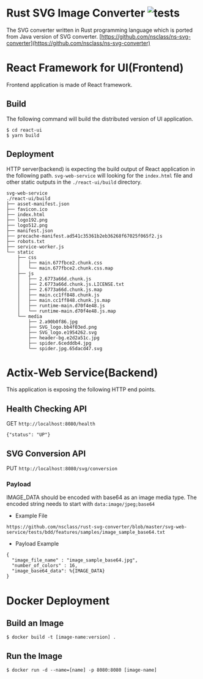 # Rust SVG Image Converter ![tests](https://github.com/nsclass/rust-svg-converter/workflows/tests/badge.svg)

The SVG converter written in Rust programming language which is ported from Java version of SVG converter.
[https://github.com/nsclass/ns-svg-converter](https://github.com/nsclass/ns-svg-converter)

# React Framework for UI(Frontend)

Frontend application is made of React framework.

## Build

The following command will build the distributed version of UI application.

```
$ cd react-ui
$ yarn build
```

## Deployment

HTTP server(backend) is expecting the build output of React application in the following path. `svg-web-service` will looking for the `index.html` file and other static outputs in the `./react-ui/build` directory.

```
svg-web-service
./react-ui/build
├── asset-manifest.json
├── favicon.ico
├── index.html
├── logo192.png
├── logo512.png
├── manifest.json
├── precache-manifest.ad541c35361b2eb36268f67025f065f2.js
├── robots.txt
├── service-worker.js
└── static
    ├── css
    │   ├── main.677fbce2.chunk.css
    │   └── main.677fbce2.chunk.css.map
    ├── js
    │   ├── 2.6773a66d.chunk.js
    │   ├── 2.6773a66d.chunk.js.LICENSE.txt
    │   ├── 2.6773a66d.chunk.js.map
    │   ├── main.cc1ff848.chunk.js
    │   ├── main.cc1ff848.chunk.js.map
    │   ├── runtime-main.d70f4e48.js
    │   └── runtime-main.d70f4e48.js.map
    └── media
        ├── 2.a90b0f86.jpg
        ├── SVG_logo.bb4f03ed.png
        ├── SVG_logo.e1954262.svg
        ├── header-bg.e2d2a51c.jpg
        ├── spider.6cedddb4.jpg
        └── spider.jpg.65dacd47.svg
```

# Actix-Web Service(Backend)

This application is exposing the following HTTP end points.

## Health Checking API

GET `http://localhost:8080/health`

```
{"status": "UP"}
```

## SVG Conversion API

PUT `http://localhost:8080/svg/conversion`

### Payload

IMAGE_DATA should be encoded with base64 as an image media type. The encoded string needs to start with `data:image/jpeg;base64`

- Example File

```
https://github.com/nsclass/rust-svg-converter/blob/master/svg-web-service/tests/bdd/features/samples/image_sample_base64.txt
```

- Payload Example

```
{
  "image_file_name" : "image_sample_base64.jpg",
  "number_of_colors" : 16,
  "image_base64_data": %{IMAGE_DATA}
}
```

# Docker Deployment

## Build an Image

```
$ docker build -t [image-name:version] .
```

## Run the Image

```
$ docker run -d --name=[name] -p 8080:8080 [image-name]
```
